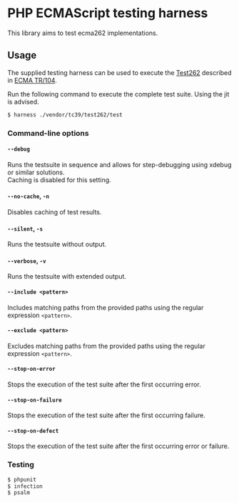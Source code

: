 # PHP ECMAScript testing harness

This library aims to test ecma262 implementations.

## Usage

The supplied testing harness can be used to execute the [Test262](https://github.com/tc39/test262) described in [ECMA TR/104](http://ecma-international.org/publications/techreports/E-TR-104.htm).

Run the following command to execute the complete test suite. Using the jit is advised.
```bash
$ harness ./vendor/tc39/test262/test
```

### Command-line options

#### `--debug`
Runs the testsuite in sequence and allows for step-debugging using xdebug or similar solutions.  
Caching is disabled for this setting.

#### `--no-cache`, `-n`
Disables caching of test results.

#### `--silent`, `-s`
Runs the testsuite without output.

#### `--verbose`, `-v`
Runs the testsuite with extended output.

#### `--include <pattern>`
Includes matching paths from the provided paths using the regular expression `<pattern>`.

#### `--exclude <pattern>`
Excludes matching paths from the provided paths using the regular expression `<pattern>`.

#### `--stop-on-error`
Stops the execution of the test suite after the first occurring error.

#### `--stop-on-failure`
Stops the execution of the test suite after the first occurring failure.

#### `--stop-on-defect`
Stops the execution of the test suite after the first occurring error or failure.

### Testing

```bash
$ phpunit
$ infection
$ psalm 
```
